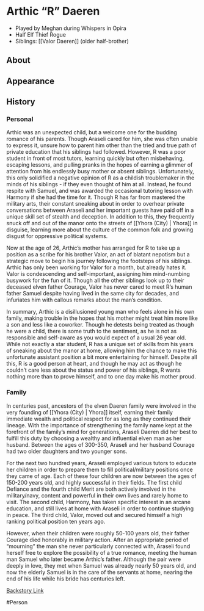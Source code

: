 # Arthic “R” Daeren
- Played by Meghan during Whispers in Opira
- Half Elf Thief Rogue
- Siblings: [[Valor Daeren]] (older half-brother)
## About 


## Appearance


## History
### Personal
Arthic was an unexpected child, but a welcome one for the budding romance of his parents. Though Araseli cared for him, she was often unable to express it, unsure how to parent him other than the tried and true path of private education that his siblings had followed. However, R was a poor student in front of most tutors, learning quickly but often misbehaving, escaping lessons, and pulling pranks in the hopes of earning a glimmer of attention from his endlessly busy mother or absent siblings. Unfortunately, this only solidified a negative opinion of R as a childish troublemaker in the minds of his siblings - if they even thought of him at all. Instead, he found respite with Samuel, and was awarded the occasional tutoring lesson with Harmony if she had the time for it. Though R has far from mastered the military arts, their constant sneaking about in order to overhear private conversations between Araseli and her important guests have paid off in a unique skill set of stealth and deception. In addition to this, they frequently snuck off and out of the manor onto the streets of [[Yhora (City) | Yhora]] in disguise, learning more about the culture of the common folk and growing disgust for oppressive political systems.

Now at the age of 26, Arthic’s mother has arranged for R to take up a position as a scribe for his brother Valor, an act of blatant nepotism but a strategic move to begin his journey following the footsteps of his siblings. Arthic has only been working for Valor for a month, but already hates it. Valor is condescending and self-important, assigning him mind-numbing busywork for the fun of it. Though all the other siblings look up to their deceased elven father Courage, Valor has never cared to meet R’s human father Samuel despite having lived in the same city for decades, and infuriates him with callous remarks about the man’s condition.

In summary, Arthic is a disillusioned young man who feels alone in his own family, making trouble in the hopes that his mother might treat him more like a son and less like a coworker. Though he detests being treated as though he were a child, there is some truth to the sentiment, as he is not as responsible and self-aware as you would expect of a usual 26 year old. While not exactly a star student, R has a unique set of skills from his years of sneaking about the manor at home, allowing him the chance to make this unfortunate assistant position a bit more entertaining for himself. Despite all this, R is a good person at heart, and though he may act as though he couldn’t care less about the status and power of his siblings, R wants nothing more than to prove himself, and to one day make his mother proud.

### Family 
In centuries past, ancestors of the elven Daeren family were involved in the very founding of [[Yhora (City) | Yhora]] itself, earning their family immediate wealth and political respect for as long as they continued their lineage. With the importance of strengthening the family name kept at the forefront of the family’s mind for generations, Araseli Daeren did her best to fulfill this duty by choosing a wealthy and influential elven man as her husband. Between the ages of 300-350, Araseli and her husband Courage had two older daughters and two younger sons.

For the next two hundred years, Araseli employed various tutors to educate her children in order to prepare them to fill political/military positions once they came of age. Each of these four children are now between the ages of 150-200 years old, and highly successful in their fields. The first child Defiance and the fourth child Merit are both actively involved in the military/navy, content and powerful in their own lives and rarely home to visit. The second child, Harmony, has taken specific interest in an arcane education, and still lives at home with Araseli in order to continue studying in peace. The third child, Valor, moved out and secured himself a high ranking political position ten years ago.

However, when their children were roughly 50-100 years old, their father Courage died honorably in military action. After an appropriate period of “mourning” the man she never particularly connected with, Araseli found herself free to explore the possibility of a true romance, meeting the human man Samuel who later became Arthic’s father. Although the pair were deeply in love, they met when Samuel was already nearly 50 years old, and now the elderly Samuel is in the care of the servants at home, nearing the end of his life while his bride has centuries left.

[Backstory Link](https://docs.google.com/document/d/11SPv4mNWDQEdhvhHwZOQHCWkgwKLSMcEW1IqfauFPIA/edit)

#Person